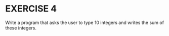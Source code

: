 # EXERCISE 4

Write a program that asks the user to type 10 integers and writes the sum of these integers.